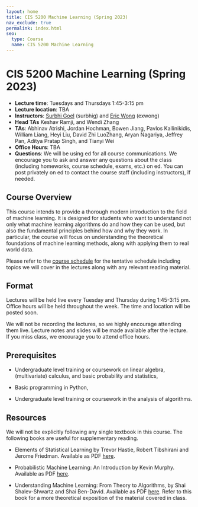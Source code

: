 ```yaml
---
layout: home
title: CIS 5200 Machine Learning (Spring 2023)
nav_exclude: true
permalink: index.html
seo:
  type: Course
  name: CIS 5200 Machine Learning
---
```


# CIS 5200 Machine Learning (Spring 2023)

- **Lecture time**: Tuesdays and Thursdays 1:45-3:15 pm
- **Lecture location**: TBA
- **Instructors**: [Surbhi Goel](https://www.surbhigoel.com) (surbhig) and [Eric Wong](https://www.cis.upenn.edu/~exwong/) (exwong)
- **Head TAs** Keshav Ramji, and Wendi Zhang
- **TAs**: Abhinav Atrishi, Jordan Hochman, Bowen Jiang, Pavlos Kallinikidis, William Liang, Heyi Liu, David Zhi LuoZhang, Aryan Nagariya, Jeffrey Pan, Aditya Pratap Singh, and Tianyi Wei
- **Office Hours**: TBA
- **Questions**: We will be using ed for all course communications. We encourage you to ask and answer any questions about the class (including homeworks, course schedule, exams, etc.) on ed. You can post privately on ed to contact the course staff (including instructors), if needed.


## Course Overview

This course intends to provide a thorough modern introduction to the field of machine learning. It is designed for students who want to understand not only what machine learning algorithms do and how they can be used, but also the fundamental principles behind how and why they work. In particular, the course will focus on understanding the theoretical foundations of machine learning methods, along with applying them to real world data.

Please refer to the [course schedule](calendar.md) for the tentative schedule including topics we will cover in the lectures along with any relevant reading material.

## Format

Lectures will be held live every Tuesday and Thursday during 1:45-3:15 pm. Office hours will be held throughout the week. The time and location will be posted soon.

We will not be recording the lectures, so we highly encourage attending them live. Lecture notes and slides will be made available after the lecture. If you miss class, we encourage you to attend office hours.

## Prerequisites

- Undergraduate level training or coursework on linear algebra, (multivariate) calculus, and basic probability and statistics,

- Basic programming in Python,

- Undergraduate level training or coursework in the analysis of algorithms.


## Resources 

We will not be explicitly following any single textbook in this course. The following books are useful for supplementary reading.

- Elements of Statistical Learning by Trevor Hastie, Robert Tibshirani and Jerome Friedman. Available as PDF [here](https://hastie.su.domains/Papers/ESLII.pdf]).

- Probabilistic Machine Learning: An Introduction by Kevin Murphy. Available as PDF [here](https://probml.github.io/pml-book/book1.html).

- Understanding Machine Learning: From Theory to Algorithms, by Shai Shalev-Shwartz and Shai Ben-David. Available as PDF [here](https://www.cs.huji.ac.il/~shais/UnderstandingMachineLearning/understanding-machine-learning-theory-algorithms.pdf). Refer to this book for a more theoretical exposition of the material covered in class.